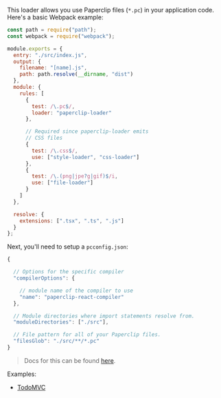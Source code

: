 This loader allows you use Paperclip files (`*.pc`) in your application code. Here's a basic Webpack example:

```javascript
const path = require("path");
const webpack = require("webpack");

module.exports = {
  entry: "./src/index.js",
  output: {
    filename: "[name].js",
    path: path.resolve(__dirname, "dist")
  },
  module: {
    rules: [
      {
        test: /\.pc$/,
        loader: "paperclip-loader"
      },

      // Required since paperclip-loader emits
      // CSS files
      {
        test: /\.css$/,
        use: ["style-loader", "css-loader"]
      },
      {
        test: /\.(png|jpe?g|gif)$/i,
        use: ["file-loader"]
      }
    ]
  },

  resolve: {
    extensions: [".tsx", ".ts", ".js"]
  }
};

```

Next, you'll need to setup a `pcconfig.json`:

```javascript
{

  // Options for the specific compiler
  "compilerOptions": {

    // module name of the compiler to use
    "name": "paperclip-react-compiler"
  },

  // Module directories where import statements resolve from.
  "moduleDirectories": ["./src"],

  // File pattern for all of your Paperclip files.
  "filesGlob": "./src/**/*.pc"
}
```

 > Docs for this can be found [here](../../documentation/Paperclip%20Config).
 
 Examples:
 
 - [TodoMVC](../../examples/react-todomvc)
